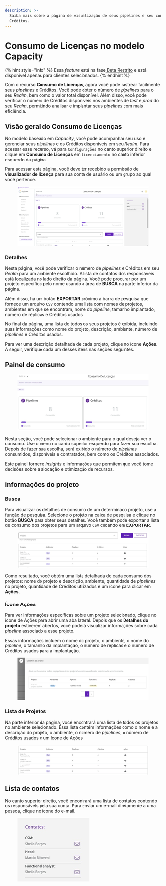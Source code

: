 ```yaml
---
description: >-
  Saiba mais sobre a página de visualização de seus pipelines e seu consumo de
  Créditos.
---
```


# Consumo de Licenças no modelo Capacity

{% hint style="info" %}
Essa _feature_ está na fase[ Beta Restrito](https://docs.digibee.com/documentation/v/pt-br/geral/programa-beta) e está disponível apenas para clientes selecionados.
{% endhint %}

Com o recurso **Consumo de Licenças**, agora você pode rastrear facilmente seus _pipelines_ e Créditos. Você pode obter o número de _pipelines_ para o seu _Realm_, bem como o valor total disponível. Além disso, você pode verificar o número de Créditos disponíveis nos ambientes de _test_ e _prod_ do seu _Realm_, permitindo analisar e implantar seus _pipelines_ com mais eficiência.

## Visão geral do Consumo de Licenças

No modelo baseado em _Capacity_, você pode acompanhar seu uso e gerenciar seus _pipelines_ e os Créditos disponíveis em seu _Realm_. Para acessar esse recurso, vá para `Configurações` no canto superior direito e clique em **Consumo de Licenças** em `Licenciamento` no canto inferior esquerdo da página.

Para acessar esta página, você deve ter recebido a permissão de **visualizador de licença** para sua conta de usuário ou um grupo ao qual você pertence.

<figure><img src="../../.gitbook/assets/01 - gif - credios - port.gif" alt=""><figcaption></figcaption></figure>

### Detalhes

Nesta página, você pode verificar o número de _pipelines_ e Créditos em seu _Realm_ para um ambiente escolhido. A lista de contatos dos responsáveis está localizada no lado direito da página. Você pode procurar por um projeto específico pelo nome usando a área de **BUSCA** na parte inferior da página.&#x20;

Além disso, há um botão **EXPORTAR** próximo à barra de pesquisa que fornece um arquivo `CSV` contendo uma lista com nomes de projetos, ambientes em que se encontram, nome do _pipeline_, tamanho implantado, número de réplicas e Créditos usados.

No final da página, uma lista de todos os seus projetos é exibida, incluindo suas informações como nome do projeto, descrição, ambiente, número de _pipelines_ e Créditos usados.

Para ver uma descrição detalhada de cada projeto, clique no ícone **Ações**. A seguir, verifique cada um desses itens nas seções seguintes.

## Painel de consumo

<figure><img src="../../.gitbook/assets/02 - painel - port.jpg" alt=""><figcaption></figcaption></figure>

Nesta seção, você pode selecionar o ambiente para o qual deseja ver o consumo. Use o menu no canto superior esquerdo para fazer sua escolha. Depois de fazer sua escolha, será exibido o número de _pipelines_ consumidos, disponíveis e contratados, bem como os Créditos associados.&#x20;

Este painel fornece _insights_ e informações que permitem que você tome decisões sobre a alocação e otimização de recursos.

## Informações do projeto

### Busca

Para visualizar os detalhes de consumo de um determinado projeto, use a função de pesquisa. Selecione o projeto na caixa de pesquisa e clique no botão **BUSCA** para obter seus detalhes. Você também pode exportar a lista de consumo dos projetos para um arquivo `CSV` clicando em **EXPORTAR**.

<figure><img src="../../.gitbook/assets/03 - busca - port.jpg" alt=""><figcaption></figcaption></figure>

Como resultado, você obtém uma lista detalhada de cada consumo dos projetos: nome do projeto e descrição, ambiente, quantidade de _pipelines_ no projeto, quantidade de Créditos utilizados e um ícone para clicar em **Ações**.

### Ícone Ações

Para ver informações específicas sobre um projeto selecionado, clique no ícone de Ações para abrir uma aba lateral. Depois que os **Detalhes do projeto** estiverem abertos, você poderá visualizar informações sobre cada _pipeline_ associado a esse projeto.

Essas informações incluem o nome do projeto, o ambiente, o nome do _pipeline_, o tamanho da implantação, o número de réplicas e o número de Créditos usados para a implantação.

<figure><img src="../../.gitbook/assets/04 - detalhes - port.jpg" alt=""><figcaption></figcaption></figure>

### Lista de Projetos

Na parte inferior da página, você encontrará uma lista de todos os projetos no ambiente selecionado. Essa lista contém informações como o nome e a descrição do projeto, o ambiente, o número de _pipelines_, o número de Créditos usados e um ícone de Ações.

<figure><img src="../../.gitbook/assets/05 - lista - port (2).jpg" alt=""><figcaption></figcaption></figure>

## Lista de contatos

No canto superior direito, você encontrará uma lista de contatos contendo os responsáveis pela sua conta. Para enviar um e-mail diretamente a uma pessoa, clique no ícone do e-mail.

<figure><img src="../../.gitbook/assets/06 - contatos - port.jpg" alt=""><figcaption></figcaption></figure>

